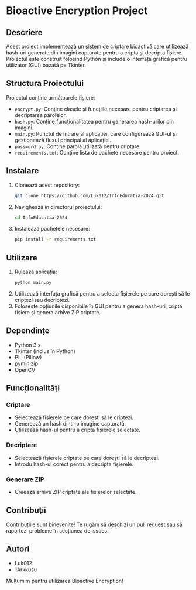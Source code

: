 # Bioactive Encryption Project

## Descriere
Acest proiect implementează un sistem de criptare bioactivă care utilizează hash-uri generate din imagini capturate pentru a cripta și decripta fișiere. Proiectul este construit folosind Python și include o interfață grafică pentru utilizator (GUI) bazată pe Tkinter.

## Structura Proiectului
Proiectul conține următoarele fișiere:
- `encrypt.py`: Conține clasele și funcțiile necesare pentru criptarea și decriptarea parolelor.
- `hash.py`: Conține funcționalitatea pentru generarea hash-urilor din imagini.
- `main.py`: Punctul de intrare al aplicației, care configurează GUI-ul și gestionează fluxul principal al aplicației.
- `password.py`: Conține parola utilizată pentru criptare.
- `requirements.txt`: Conține lista de pachete necesare pentru proiect.

## Instalare
1. Clonează acest repository:
    ```bash
    git clone https://github.com/Luk012/InfoEducatia-2024.git
    ```
2. Navighează în directorul proiectului:
    ```bash
    cd InfoEducatia-2024
    ```
3. Instalează pachetele necesare:
    ```bash
    pip install -r requirements.txt
    ```

## Utilizare
1. Rulează aplicația:
    ```bash
    python main.py
    ```
2. Utilizează interfața grafică pentru a selecta fișierele pe care dorești să le criptezi sau decriptezi.
3. Folosește opțiunile disponibile în GUI pentru a genera hash-uri, cripta fișiere și genera arhive ZIP criptate.

## Dependințe
- Python 3.x
- Tkinter (inclus în Python)
- PIL (Pillow)
- pyminizip
- OpenCV

## Funcționalități
### Criptare
- Selectează fișierele pe care dorești să le criptezi.
- Generează un hash dintr-o imagine capturată.
- Utilizează hash-ul pentru a cripta fișierele selectate.

### Decriptare
- Selectează fișierele criptate pe care dorești să le decriptezi.
- Introdu hash-ul corect pentru a decripta fișierele.

### Generare ZIP
- Creează arhive ZIP criptate ale fișierelor selectate.

## Contribuții
Contribuțiile sunt binevenite! Te rugăm să deschizi un pull request sau să raportezi probleme în secțiunea de issues.

## Autori
- Luk012
- 1Arkkusu

Mulțumim pentru utilizarea Bioactive Encryption!
